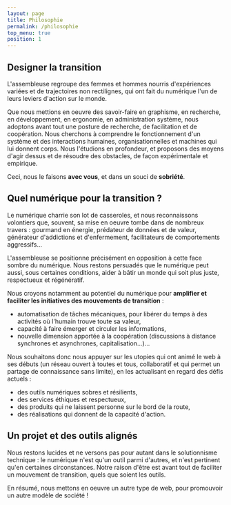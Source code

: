 ```yaml
---
layout: page
title: Philosophie
permalink: /philosophie
top_menu: true
position: 1
---
```


## Designer la transition

L'assembleuse regroupe des femmes et hommes nourris d'expériences variées et de trajectoires non rectilignes, qui ont fait du numérique l'un de leurs leviers d'action sur le monde.

Que nous mettions en oeuvre des savoir-faire en graphisme, en recherche, en développement, en ergonomie, en administration système, nous adoptons avant tout une posture de recherche, de facilitation et de coopération. Nous cherchons à comprendre le fonctionnement d'un système et des interactions humaines, organisationnelles et machines qui lui donnent corps. Nous l'étudions en profondeur, et proposons des moyens d'agir dessus et de résoudre des obstacles, de façon expérimentale et empirique.

Ceci, nous le faisons **avec vous**, et dans un souci de **sobriété**.

## Quel numérique pour la transition ?

Le numérique charrie son lot de casseroles, et nous reconnaissons volontiers que, souvent, sa mise en oeuvre tombe dans de nombreux travers : gourmand en énergie, prédateur de données et de valeur, générateur d'addictions et d'enfermement, facilitateurs de comportements aggressifs...

L'assembleuse se positionne précisément en opposition à cette face sombre du numérique. Nous restons persuadés que le numérique peut aussi, sous certaines conditions, aider à bâtir un monde qui soit plus juste, respectueux et régénératif.

Nous croyons notamment au potentiel du numérique pour **amplifier et faciliter les initiatives des mouvements de transition** :
- automatisation de tâches mécaniques, pour libérer du temps à des activités où l'humain trouve toute sa valeur,
- capacité à faire émerger et circuler les informations,
- nouvelle dimension apportée à la coopération (discussions à distance synchrones et asynchrones, capitalisation...)...

Nous souhaitons donc nous appuyer sur les utopies qui ont animé le web à ses débuts (un réseau ouvert à toutes et tous, collaboratif et qui permet un partage de connaissance sans limite), en les actualisant en regard des défis actuels :
- des outils numériques sobres et résilients,
- des services éthiques et respectueux,
- des produits qui ne laissent personne sur le bord de la route,
- des réalisations qui donnent de la capacité d'action.

## Un projet et des outils alignés

Nous restons lucides et ne versons pas pour autant dans le solutionnisme technique : le numérique n'est qu'un outil parmi d'autres, et n'est pertinent qu'en certaines circonstances. Notre raison d'être est avant tout de faciliter un mouvement de transition, quels que soient les outils.

En résumé, nous mettons en oeuvre un autre type de web, pour promouvoir un autre modèle de société !